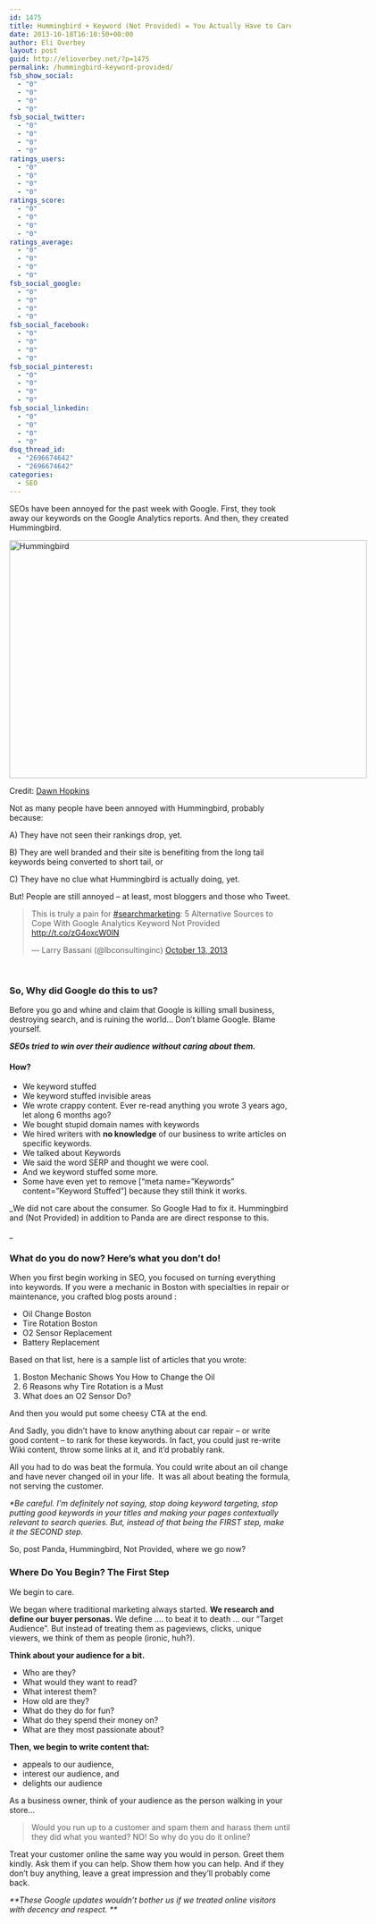 ```yaml
---
id: 1475
title: Hummingbird + Keyword (Not Provided) = You Actually Have to Care
date: 2013-10-18T16:10:50+00:00
author: Eli Overbey
layout: post
guid: http://elioverbey.net/?p=1475
permalink: /hummingbird-keyword-provided/
fsb_show_social:
  - "0"
  - "0"
  - "0"
  - "0"
fsb_social_twitter:
  - "0"
  - "0"
  - "0"
  - "0"
ratings_users:
  - "0"
  - "0"
  - "0"
  - "0"
ratings_score:
  - "0"
  - "0"
  - "0"
  - "0"
ratings_average:
  - "0"
  - "0"
  - "0"
  - "0"
fsb_social_google:
  - "0"
  - "0"
  - "0"
  - "0"
fsb_social_facebook:
  - "0"
  - "0"
  - "0"
  - "0"
fsb_social_pinterest:
  - "0"
  - "0"
  - "0"
  - "0"
fsb_social_linkedin:
  - "0"
  - "0"
  - "0"
  - "0"
dsq_thread_id:
  - "2696674642"
  - "2696674642"
categories:
  - SEO
---
```

SEOs have been annoyed for the past week with Google. First, they took away our keywords on the Google Analytics reports. And then, they created Hummingbird.

<div style="width: 650px" class="wp-caption alignnone">
  <a title="Hummingbird by dawnhops, on Flickr" href="http://www.flickr.com/photos/seenoevil/330675361/"><img alt="Hummingbird" src="http://farm1.staticflickr.com/148/330675361_efeb039357_z.jpg?zz=1" width="640" height="426" /></a>
  
  <p class="wp-caption-text">
    Credit: <a href="http://www.flickr.com/photos/seenoevil/330675361/">Dawn Hopkins</a>
  </p>
</div>

Not as many people have been annoyed with Hummingbird, probably because:

A) They have not seen their rankings drop, yet.
  
B) They are well branded and their site is benefiting from the long tail keywords being converted to short tail, or
  
C) They have no clue what Hummingbird is actually doing, yet.

But! People are still annoyed &#8211; at least, most bloggers and those who Tweet.

<blockquote class="twitter-tweet">
  <p>
    This is truly a pain for <a href="https://twitter.com/search?q=%23searchmarketing&src=hash">#searchmarketing</a>: 5 Alternative Sources to Cope With Google Analytics Keyword Not Provided <a href="http://t.co/zG4oxcW0lN">http://t.co/zG4oxcW0lN</a>
  </p>
  
  <p>
    — Larry Bassani (@lbconsultinginc) <a href="https://twitter.com/lbconsultinginc/statuses/389238855129235458">October 13, 2013</a>
  </p>
</blockquote>

&nbsp;

### So, Why did Google do this to us?

Before you go and whine and claim that Google is killing small business, destroying search, and is ruining the world&#8230; Don&#8217;t blame Google. Blame yourself.

_**SEOs tried to win over their audience without caring about them.**_

#### How?

  * We keyword stuffed
  * We keyword stuffed invisible areas
  * We wrote crappy content. Ever re-read anything you wrote 3 years ago, let along 6 months ago?
  * We bought stupid domain names with keywords
  * We hired writers with **no knowledge** of our business to write articles on specific keywords.
  * We talked about Keywords
  * We said the word SERP and thought we were cool.
  * And we keyword stuffed some more.
  * Some have even yet to remove [&#8220;meta name=&#8221;Keywords&#8221; content=&#8221;Keyword Stuffed&#8221;] because they still think it works.

_We did not care about the consumer. So Google Had to fix it. Hummingbird and (Not Provided) in addition to Panda are are direct response to this.
  
_ 

### What do you do now? Here&#8217;s what you don&#8217;t do!

When you first begin working in SEO, you focused on turning everything into keywords. If you were a mechanic in Boston with specialties in repair or maintenance, you crafted blog posts around :

  * Oil Change Boston
  * Tire Rotation Boston
  * O2 Sensor Replacement
  * Battery Replacement

Based on that list, here is a sample list of articles that you wrote:

  1. Boston Mechanic Shows You How to Change the Oil
  2. 6 Reasons why Tire Rotation is a Must
  3. What does an O2 Sensor Do?

And then you would put some cheesy CTA at the end.

And Sadly, you didn&#8217;t have to know anything about car repair &#8211; or write good content &#8211; to rank for these keywords. In fact, you could just re-write Wiki content, throw some links at it, and it&#8217;d probably rank.

All you had to do was beat the formula. You could write about an oil change and have never changed oil in your life.  It was all about beating the formula, not serving the customer.

_*Be careful. I&#8217;m definitely not saying, stop doing keyword targeting, stop putting good keywords in your titles and making your pages contextually relevant to search queries. But, instead of that being the FIRST step, make it the SECOND step._

So, post Panda, Hummingbird, Not Provided, where we go now?

### Where Do You Begin? The First Step

We begin to care.

We began where traditional marketing always started. **We research and define our buyer personas.** We define &#8230;. to beat it to death &#8230; our &#8220;Target Audience&#8221;. But instead of treating them as pageviews, clicks, unique viewers, we think of them as people (ironic, huh?).

**Think about your audience for a bit.**

  * Who are they?
  * What would they want to read?
  * What interest them?
  * How old are they?
  * What do they do for fun?
  * What do they spend their money on?
  * What are they most passionate about?

**Then, we begin to write content that:**

  * appeals to our audience,
  * interest our audience, and
  * delights our audience

As a business owner, think of your audience as the person walking in your store&#8230;

> Would you run up to a customer and spam them and harass them until they did what you wanted? NO! So why do you do it online?

Treat your customer online the same way you would in person. Greet them kindly. Ask them if you can help. Show them how you can help. And if they don&#8217;t buy anything, leave a great impression and they&#8217;ll probably come back.

_**These Google updates wouldn&#8217;t bother us if we treated online visitors with decency and respect. **_

&nbsp;